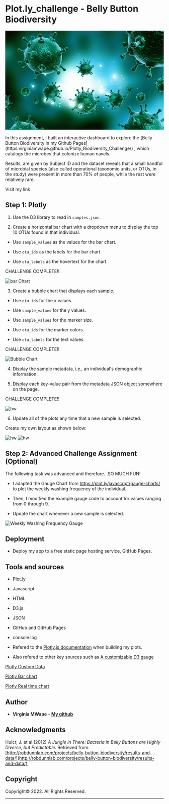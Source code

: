 # Plot.ly_challenge - Belly Button Biodiversity

![Bacteria by filterforge.com](Images/2616410.gif)

In this assignment, I built an interactive dashboard to explore the [Belly Button Biodiversity in my Github Pages]   
(https:virginiamwape.github.io/Plotly_Biodiversity_Challenge/) , which catalogs the microbes that colonize human navels.

Results, are given by Subject ID and the dataset reveals that a small handful of microbial species (also called operational taxonomic units, or OTUs, in the study) were present in more than 70% of people, while the rest were relatively rare.

 Visit my link

## Step 1: Plotly

1. Use the D3 library to read in `samples.json`.

2. Create a horizontal bar chart with a dropdown menu to display the top 10 OTUs found in that individual.

* Use `sample_values` as the values for the bar chart.

* Use `otu_ids` as the labels for the bar chart.

* Use `otu_labels` as the hovertext for the chart.

CHALLENGE COMPLETE!!

  ![bar Chart](Output/barchart.png)

3. Create a bubble chart that displays each sample.

* Use `otu_ids` for the x values.

* Use `sample_values` for the y values.

* Use `sample_values` for the marker size.

* Use `otu_ids` for the marker colors.

* Use `otu_labels` for the text values.

CHALLENGE COMPLETE!!

![Bubble Chart](Output/bubblechart.png)

4. Display the sample metadata, i.e., an individual's demographic information.

5. Display each key-value pair from the metadata JSON object somewhere on the page.

CHALLENGE COMPLETE!!

![hw](Output/demoinfo.png)

6. Update all of the plots any time that a new sample is selected.

Create my own layout as shown below:

![hw](Output/bellybuttonDash1.png)
![hw](Output/bellybuttonDash2.png)

## Step 2: Advanced Challenge Assignment (Optional)

The following task was advanced and therefore...SO MUCH FUN!

* I adapted the Gauge Chart from <https://plot.ly/javascript/gauge-charts/> to plot the weekly washing frequency of the individual.

* Then, I modified the example gauge code to account for values ranging from 0 through 9.

* Update the chart whenever a new sample is selected.

![Weekly Washing Frequency Gauge](Output/gauge.png)

## Deployment

* Deploy my app to a free static page hosting service, GitHub Pages.

## Tools and sources

* Plot.ly
* Javascript
* HTML
* D3.js
* JSON
* GitHub and GitHub Pages
* console.log

* Refered to the [Plotly.js documentation](https://plot.ly/javascript/) when building my plots.

* Also refered to other key sources such as  [A customizable D3 gauge](https://oliverbinns.com/articles/D3js-gauge/)

 [Plotly Custom Data](https://www.youtube.com/watch?v=7WkTbPzamaA)

 [Plotly Bar chart](https://www.youtube.com/watch?v=N1GwQNatOwo)

 [Plotly Real time chart](https://www.youtube.com/watch?v=2-tnkzG0sKU&t=4s)


## Author

* **Virginia MWape** - **[My github](https://github.com/VirginiaMwape/ "GitHub for Virginia MWape")**

## Acknowledgments

Hulcr, J. et al.(2012) _A Jungle in There: Bacteria in Belly Buttons are Highly Diverse, but Predictable_. Retrieved from: [http://robdunnlab.com/projects/belly-button-biodiversity/results-and-data/](http://robdunnlab.com/projects/belly-button-biodiversity/results-and-data/)


## Copyright

Copyright:copyright: 2022. All Rights Reserved.

---

